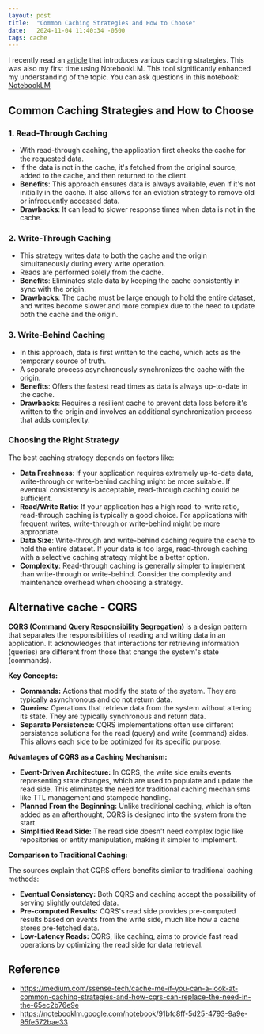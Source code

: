 ```yaml
---
layout: post
title:  "Common Caching Strategies and How to Choose"
date:   2024-11-04 11:40:34 -0500
tags: cache
---
```


I recently read an [article](https://medium.com/ssense-tech/cache-me-if-you-can-a-look-at-common-caching-strategies-and-how-cqrs-can-replace-the-need-in-the-65ec2b76e9e) that introduces various caching strategies. This was also my first time using NotebookLM. This tool significantly enhanced my understanding of the topic. You can ask questions in this notebook: [NotebookLM](https://notebooklm.google.com/notebook/91bfc8ff-5d25-4793-9a9e-95fe572bae33)


## Common Caching Strategies and How to Choose

### 1. **Read-Through Caching**

*   With read-through caching, the application first checks the cache for the requested data.
*   If the data is not in the cache, it's fetched from the original source, added to the cache, and then returned to the client.
*   **Benefits**: This approach ensures data is always available, even if it's not initially in the cache. It also allows for an eviction strategy to remove old or infrequently accessed data.
*   **Drawbacks**: It can lead to slower response times when data is not in the cache.

### 2. **Write-Through Caching**

*   This strategy writes data to both the cache and the origin simultaneously during every write operation.
*   Reads are performed solely from the cache.
*   **Benefits**:  Eliminates stale data by keeping the cache consistently in sync with the origin.
*   **Drawbacks**:  The cache must be large enough to hold the entire dataset, and writes become slower and more complex due to the need to update both the cache and the origin.

### 3. **Write-Behind Caching**

*   In this approach, data is first written to the cache, which acts as the temporary source of truth.
*   A separate process asynchronously synchronizes the cache with the origin.
*   **Benefits**: Offers the fastest read times as data is always up-to-date in the cache.
*   **Drawbacks**:  Requires a resilient cache to prevent data loss before it's written to the origin and involves an additional synchronization process that adds complexity. 

### Choosing the Right Strategy

The best caching strategy depends on factors like:

*   **Data Freshness**: If your application requires extremely up-to-date data, write-through or write-behind caching might be more suitable. If eventual consistency is acceptable, read-through caching could be sufficient.
*   **Read/Write Ratio**:  If your application has a high read-to-write ratio, read-through caching is typically a good choice. For applications with frequent writes, write-through or write-behind might be more appropriate.
*   **Data Size**:  Write-through and write-behind caching require the cache to hold the entire dataset. If your data is too large, read-through caching with a selective caching strategy might be a better option.
*   **Complexity**:  Read-through caching is generally simpler to implement than write-through or write-behind. Consider the complexity and maintenance overhead when choosing a strategy.

## Alternative cache - CQRS

**CQRS (Command Query Responsibility Segregation)** is a design pattern that separates the responsibilities of reading and writing data in an application. It acknowledges that interactions for retrieving information (queries) are different from those that change the system's state (commands). 

**Key Concepts:**

*   **Commands:**  Actions that modify the state of the system. They are typically asynchronous and do not return data. 
*   **Queries:**  Operations that retrieve data from the system without altering its state. They are typically synchronous and return data.
*   **Separate Persistence:** CQRS implementations often use different persistence solutions for the read (query) and write (command) sides. This allows each side to be optimized for its specific purpose.


**Advantages of CQRS as a Caching Mechanism:**

*   **Event-Driven Architecture:** In CQRS, the write side emits events representing state changes, which are used to populate and update the read side. This eliminates the need for traditional caching mechanisms like TTL management and stampede handling.
*   **Planned From the Beginning:**  Unlike traditional caching, which is often added as an afterthought, CQRS is designed into the system from the start.
*   **Simplified Read Side:** The read side doesn't need complex logic like repositories or entity manipulation, making it simpler to implement.

**Comparison to Traditional Caching:**

The sources explain that CQRS offers benefits similar to traditional caching methods: 

*   **Eventual Consistency:** Both CQRS and caching accept the possibility of serving slightly outdated data. 
*   **Pre-computed Results:** CQRS's read side provides pre-computed results based on events from the write side, much like how a cache stores pre-fetched data.
*   **Low-Latency Reads:** CQRS, like caching, aims to provide fast read operations by optimizing the read side for data retrieval. 


## Reference
* https://medium.com/ssense-tech/cache-me-if-you-can-a-look-at-common-caching-strategies-and-how-cqrs-can-replace-the-need-in-the-65ec2b76e9e
* https://notebooklm.google.com/notebook/91bfc8ff-5d25-4793-9a9e-95fe572bae33

